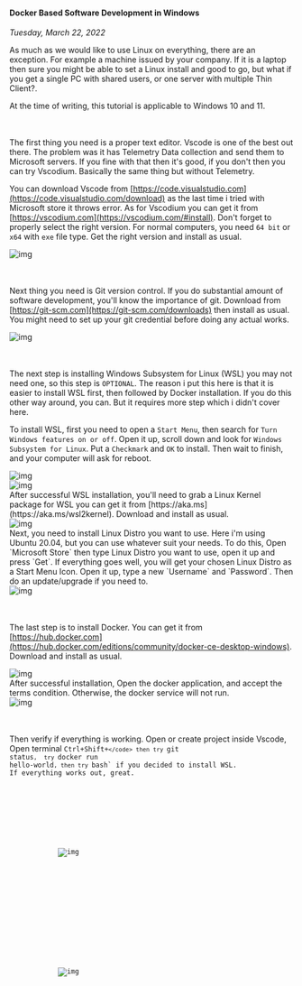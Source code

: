 #### Docker Based Software Development in Windows
_Tuesday, March 22, 2022_

As much as we would like to use Linux on everything, there are an exception. 
For example a machine issued by your company. If it is a laptop then sure 
you might be able to set a Linux install and good to go, but what if you get 
a single PC with shared users, or one server with multiple Thin Client?.

At the time of writing, this tutorial is applicable to Windows 10 and 11.

<br><br>
The first thing you need is a proper text editor. Vscode is one of the best 
out there. The problem was it has Telemetry Data collection and send them 
to Microsoft servers. If you fine with that then it's good, if you don't 
then you can try Vscodium. Basically the same thing but without Telemetry.

You can download Vscode from [https://code.visualstudio.com](https://code.visualstudio.com/download) 
as the last time i tried with Microsoft store it throws error. As for Vscodium 
you can get it from [https://vscodium.com](https://vscodium.com/#install). 
Don't forget to properly select the right version. For normal computers, you 
need `64 bit` or `x64` with `exe` file type. Get the right version and install 
as usual.
<div class="row">
	<div class="col-sm-3"></div>
	<div class="col-sm-6">
		<div class="img-thumbnail">
			<img class="img-fluid" loading="lazy" src="./posts/2022-03-22-docker-based-software-development-in-windows/code2.png" alt="img">
		</div>
	</div>
	<div class="col-sm-3"></div>
</div>

<br><br>
Next thing you need is Git version control. If you do substantial amount of 
software development, you'll know the importance of git. Download from 
[https://git-scm.com](https://git-scm.com/downloads) then install as usual. 
You might need to set up your git credential before doing any actual works.
<div class="row">
	<div class="col-sm-3"></div>
	<div class="col-sm-6">
		<div class="img-thumbnail">
			<img class="img-fluid" loading="lazy" src="./posts/2022-03-22-docker-based-software-development-in-windows/git.png" alt="img">
		</div>
	</div>
	<div class="col-sm-3"></div>
</div>

<br><br>
The next step is installing Windows Subsystem for Linux (WSL) you may not need 
one, so this step is `OPTIONAL`. The reason i put this here is that it is easier 
to install WSL first, then followed by Docker installation. If you do this other 
way around, you can. But it requires more step which i didn't cover here.

To install WSL, first you need to open a `Start Menu`, then search for 
`Turn Windows features on or off`. Open it up, scroll down and look for 
`Windows Subsystem for Linux`. Put a `Checkmark` and `OK` to install. 
Then wait to finish, and your computer will ask for reboot.
<div class="row">
	<div class="col-sm-3"></div>
	<div class="col-sm-6">
		<div class="img-thumbnail">
			<img class="img-fluid" loading="lazy" src="./posts/2022-03-22-docker-based-software-development-in-windows/wsl1.png" alt="img">
		</div>
	</div>
	<div class="col-sm-3"></div>
</div>
<div class="row">
	<div class="col-sm-3"></div>
	<div class="col-sm-6">
		<div class="img-thumbnail">
			<img class="img-fluid" loading="lazy" src="./posts/2022-03-22-docker-based-software-development-in-windows/wsl2.png" alt="img">
		</div>
	</div>
	<div class="col-sm-3"></div>
</div>
After successful WSL installation, you'll need to grab a Linux Kernel package 
for WSL you can get it from [https://aka.ms](https://aka.ms/wsl2kernel). Download and install 
as usual.
<div class="row">
	<div class="col-sm-3"></div>
	<div class="col-sm-6">
		<div class="img-thumbnail">
			<img class="img-fluid" loading="lazy" src="./posts/2022-03-22-docker-based-software-development-in-windows/wsl3.png" alt="img">
		</div>
	</div>
	<div class="col-sm-3"></div>
</div>
Next, you need to install Linux Distro you want to use. Here i'm using Ubuntu 20.04, 
but you can use whatever suit your needs. To do this, Open `Microsoft Store` 
then type Linux Distro you want to use, open it up and press `Get`. If everything 
goes well, you will get your chosen Linux Distro as a Start Menu Icon. Open it up, 
type a new `Username` and `Password`. Then do an update/upgrade if you need to.
<div class="row">
	<div class="col-sm-3"></div>
	<div class="col-sm-6">
		<div class="img-thumbnail">
			<img class="img-fluid" loading="lazy" src="./posts/2022-03-22-docker-based-software-development-in-windows/wsl4.png" alt="img">
		</div>
	</div>
	<div class="col-sm-3"></div>
</div>

<br><br>
The last step is to install Docker. You can get it from 
[https://hub.docker.com](https://hub.docker.com/editions/community/docker-ce-desktop-windows). 
Download and install as usual.
<div class="row">
	<div class="col-sm-3"></div>
	<div class="col-sm-6">
		<div class="img-thumbnail">
			<img class="img-fluid" loading="lazy" src="./posts/2022-03-22-docker-based-software-development-in-windows/docker1.png" alt="img">
		</div>
	</div>
	<div class="col-sm-3"></div>
</div>
After successful installation, Open the docker application, and accept the terms 
condition. Otherwise, the docker service will not run. 
<div class="row">
	<div class="col-sm-3"></div>
	<div class="col-sm-6">
		<div class="img-thumbnail">
			<img class="img-fluid" loading="lazy" src="./posts/2022-03-22-docker-based-software-development-in-windows/docker2.png" alt="img">
		</div>
	</div>
	<div class="col-sm-3"></div>
</div>

<br><br>
Then verify if everything is working. Open or create project inside Vscode, 
Open terminal <code>Ctrl+Shift+`</code> then try `git status`, 
try `docker run hello-world`, then try `bash` if you decided to install WSL. 
If everything works out, great.
<div class="row">
	<div class="col-sm-4"></div>
	<div class="col-sm-4">
		<div class="img-thumbnail">
			<img class="img-fluid" loading="lazy" src="./posts/2022-03-22-docker-based-software-development-in-windows/test1.png" alt="img">
		</div>
	</div>
	<div class="col-sm-4"></div>
</div>
<div class="row">
	<div class="col-sm-2"></div>
	<div class="col-sm-8">
		<div class="img-thumbnail">
			<img class="img-fluid" loading="lazy" src="./posts/2022-03-22-docker-based-software-development-in-windows/test2.png" alt="img">
		</div>
	</div>
	<div class="col-sm-2"></div>
</div>
